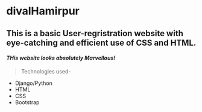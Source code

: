 # divalHamirpur
## This is a basic User-regristration website with eye-catching and efficient use of CSS and HTML.
#### *THis website looks absolutely Marvellous!*
> Technologies used-
* Django/Python
* HTML
* CSS
* Bootstrap

